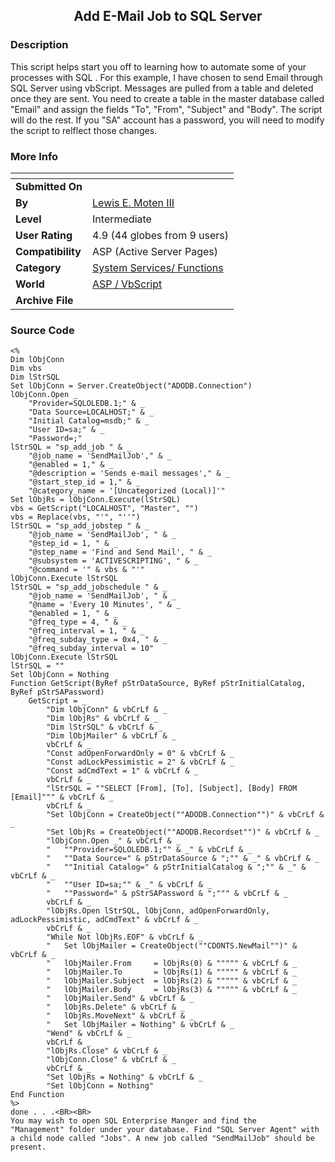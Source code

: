 ﻿<div align="center">

## Add E\-Mail Job to SQL Server


</div>

### Description

This script helps start you off to learning how to automate some of your processes with SQL . For this example, I have chosen to send Email through SQL Server using vbScript. Messages are pulled from a table and deleted once they are sent. You need to create a table in the master database called "Email" and assign the fields "To", "From", "Subject" and "Body". The script will do the rest. If you "SA" account has a password, you will need to modify the script to relflect those changes.
 
### More Info
 


<span>             |<span>
---                |---
**Submitted On**   |
**By**             |[Lewis E\. Moten III](https://github.com/Planet-Source-Code/PSCIndex/blob/master/ByAuthor/lewis-e-moten-iii.md)
**Level**          |Intermediate
**User Rating**    |4.9 (44 globes from 9 users)
**Compatibility**  |ASP \(Active Server Pages\)
**Category**       |[System Services/ Functions](https://github.com/Planet-Source-Code/PSCIndex/blob/master/ByCategory/system-services-functions__4-23.md)
**World**          |[ASP / VbScript](https://github.com/Planet-Source-Code/PSCIndex/blob/master/ByWorld/asp-vbscript.md)
**Archive File**   |[](https://github.com/Planet-Source-Code/lewis-e-moten-iii-add-e-mail-job-to-sql-server__4-6695/archive/master.zip)





### Source Code

```
<%
Dim lObjConn
Dim vbs
Dim lStrSQL
Set lObjConn = Server.CreateObject("ADODB.Connection")
lObjConn.Open _
	"Provider=SQLOLEDB.1;" & _
	"Data Source=LOCALHOST;" & _
	"Initial Catalog=msdb;" & _
	"User ID=sa;" & _
	"Password=;"
lStrSQL = "sp_add_job " & _
	"@job_name = 'SendMailJob'," & _
	"@enabled = 1," & _
	"@description = 'Sends e-mail messages'," & _
	"@start_step_id = 1," & _
	"@category_name = '[Uncategorized (Local)]'"
Set lObjRs = lObjConn.Execute(lStrSQL)
vbs = GetScript("LOCALHOST", "Master", "")
vbs = Replace(vbs, "'", "''")
lStrSQL = "sp_add_jobstep " & _
	"@job_name = 'SendMailJob', " & _
	"@step_id = 1, " & _
	"@step_name = 'Find and Send Mail', " & _
	"@subsystem = 'ACTIVESCRIPTING', " & _
	"@command = '" & vbs & "'"
lObjConn.Execute lStrSQL
lStrSQL = "sp_add_jobschedule " & _
	"@job_name = 'SendMailJob', " & _
	"@name = 'Every 10 Minutes', " & _
	"@enabled = 1, " & _
	"@freq_type = 4, " & _
	"@freq_interval = 1, " & _
	"@freq_subday_type = 0x4, " & _
	"@freq_subday_interval = 10"
lObjConn.Execute lStrSQL
lStrSQL = ""
Set lObjConn = Nothing
Function GetScript(ByRef pStrDataSource, ByRef pStrInitialCatalog, ByRef pStrSAPassword)
	GetScript = _
		"Dim lObjConn" & vbCrLf & _
		"Dim lObjRs" & vbCrLf & _
		"Dim lStrSQL" & vbCrLf & _
		"Dim lObjMailer" & vbCrLf & _
		vbCrLf & _
		"Const adOpenForwardOnly = 0" & vbCrLf & _
		"Const adLockPessimistic = 2" & vbCrLf & _
		"Const adCmdText = 1" & vbCrLf & _
		vbCrLf & _
		"lStrSQL = ""SELECT [From], [To], [Subject], [Body] FROM [Email]""" & vbCrLf & _
		vbCrLf & _
		"Set lObjConn = CreateObject(""ADODB.Connection"")" & vbCrLf & _
		"Set lObjRs = CreateObject(""ADODB.Recordset"")" & vbCrLf & _
		"lObjConn.Open _" & vbCrLf & _
		"	""Provider=SQLOLEDB.1;"" & _" & vbCrLf & _
		"	""Data Source=" & pStrDataSource & ";"" & _" & vbCrLf & _
		"	""Initial Catalog=" & pStrInitialCatalog & ";"" & _" & vbCrLf & _
		"	""User ID=sa;"" & _" & vbCrLf & _
		"	""Password=" & pStrSAPassword & ";""" & vbCrLf & _
		vbCrLf & _
		"lObjRs.Open lStrSQL, lObjConn, adOpenForwardOnly, adLockPessimistic, adCmdText" & vbCrLf & _
		vbCrLf & _
		"While Not lObjRs.EOF" & vbCrLf & _
		"	Set lObjMailer = CreateObject(""CDONTS.NewMail"")" & vbCrLf & _
		"	lObjMailer.From		= lObjRs(0) & """"" & vbCrLf & _
		"	lObjMailer.To		= lObjRs(1) & """"" & vbCrLf & _
		"	lObjMailer.Subject	= lObjRs(2) & """"" & vbCrLf & _
		"	lObjMailer.Body		= lObjRs(3) & """"" & vbCrLf & _
		"	lObjMailer.Send" & vbCrLf & _
		"	lObjRs.Delete" & vbCrLf & _
		"	lObjRs.MoveNext" & vbCrLf & _
		"	Set lObjMailer = Nothing" & vbCrLf & _
		"Wend" & vbCrLf & _
		vbCrLf & _
		"lObjRs.Close" & vbCrLf & _
		"lObjConn.Close" & vbCrLf & _
		vbCrLf & _
		"Set lObjRs = Nothing" & vbCrLf & _
		"Set lObjConn = Nothing"
End Function
%>
done . . .<BR><BR>
You may wish to open SQL Enterprise Manger and find the
"Management" folder under your database. Find "SQL Server Agent" with
a child node called "Jobs". A new job called "SendMailJob" should be
present.
```


